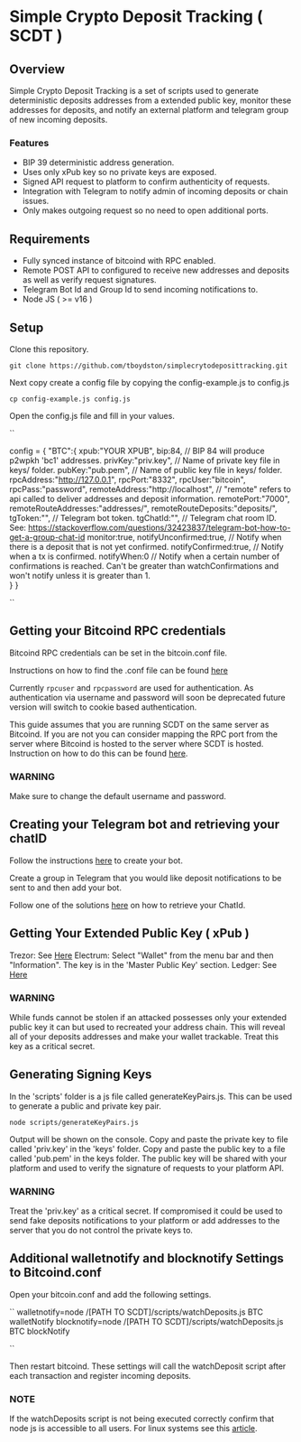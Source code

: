# Simple Crypto Deposit Tracking ( SCDT )

## Overview

Simple Crypto Deposit Tracking is a set of scripts used to generate deterministic deposits addresses from a extended public key, monitor these addresses for deposits, and notify an external platform and telegram group of new incoming deposits. 

### Features

- BIP 39 deterministic address generation. 
- Uses only xPub key so no private keys are exposed. 
- Signed API request to platform to confirm authenticity of requests. 
- Integration with Telegram to notify admin of incoming deposits or chain issues. 
- Only makes outgoing request so no need to open additional ports. 

## Requirements

- Fully synced instance of bitcoind with RPC enabled. 
- Remote POST API to configured to receive new addresses and deposits as well as verify request signatures.
- Telegram Bot Id and Group Id to send incoming notifications to. 
- Node JS ( >= v16 )


## Setup 

Clone this repository. 

``
git clone https://github.com/tboydston/simplecrytodeposittracking.git 
``

Next copy create a config file by copying the config-example.js to config.js

``
cp config-example.js config.js
``

Open the config.js file and fill in your values. 

``

config = { 
    "BTC":{
        xpub:"YOUR XPUB",
        bip:84, // BIP 84 will produce p2wpkh 'bc1' addresses.
        privKey:"priv.key", // Name of private key file in keys/ folder.
        pubKey:"pub.pem", // Name of public key file in keys/ folder.
        rpcAddress:"http://127.0.0.1",
        rpcPort:"8332",
        rpcUser:"bitcoin",
        rpcPass:"password",
        remoteAddress:"http://localhost", // "remote" refers to api called to deliver addresses and deposit information.
        remotePort:"7000",
        remoteRouteAddresses:"addresses/",
        remoteRouteDeposits:"deposits/",
        tgToken:"", // Telegram bot token. 
        tgChatId:"", // Telegram chat room ID. See: https://stackoverflow.com/questions/32423837/telegram-bot-how-to-get-a-group-chat-id
        monitor:true,
        notifyUnconfirmed:true, // Notify when there is a deposit that is not yet confirmed. 
        notifyConfirmed:true, // Notify when a tx is confirmed. 
        notifyWhen:0 // Notify when a certain number of confirmations is reached. Can't be greater than watchConfirmations and won't notify unless it is greater than 1.  
    }
}

``

## Getting your Bitcoind RPC credentials

Bitcoind RPC credentials can be set in the bitcoin.conf file. 

Instructions on how to find the .conf file can be found [here](https://github.com/bitcoin/bitcoin/blob/master/doc/bitcoin-conf.md#default-configuration-file-locations)

Currently `rpcuser` and `rpcpassword` are used for authentication. As authentication via username and password will soon be deprecated future version will switch to cookie based authentication. 

This guide assumes that you are running SCDT on the same server as Bitcoind. If you are not you can consider mapping the RPC port from the server where Bitcoind is hosted to the server where SCDT is hosted. Instruction on how to do this can be found [here](https://linuxize.com/post/how-to-setup-ssh-tunneling/#:~:text=For%20remote%20port%20forwarding%2C%20enter,in%20the%20Source%20Port%20field.). 

### WARNING 

Make sure to change the default username and password.

## Creating your Telegram bot and retrieving your chatID

Follow the instructions [here](https://core.telegram.org/bots) to create your bot. 

Create a group in Telegram that you would like deposit notifications to be sent to and then add your bot. 

Follow one of the solutions [here](https://stackoverflow.com/questions/32423837/telegram-bot-how-to-get-a-group-chat-id) on how to retrieve your ChatId.

## Getting Your Extended Public Key ( xPub )

Trezor: See [Here](https://wiki.trezor.io/Suite_manual:Displaying_account_public_key_(XPUB)#:~:text=Go%20to%20the%20Accounts%20tab,QR%20code%20and%20as%20text.)
Electrum: Select "Wallet" from the menu bar and then "Information". The key is in the 'Master Public Key' section.
Ledger: See [Here](https://support.ledger.com/hc/en-us/articles/360011069619-Extended-public-key?docs=true)

### WARNING 

While funds cannot be stolen if an attacked possesses only your extended public key it can but used to recreated your address chain. This will reveal all of your deposits addresses and make your wallet trackable. Treat this key as a critical secret. 

## Generating Signing Keys

In the 'scripts' folder is a js file called generateKeyPairs.js. This can be used to generate a public and private key pair. 

``
node scripts/generateKeyPairs.js
``

Output will be shown on the console. Copy and paste the private key to file called 'priv.key' in the 'keys' folder. Copy and paste the public key to a file called 'pub.pem' in the keys folder. The public key will be shared with your platform and used to verify the signature of requests to your platform API. 

### WARNING 

Treat the 'priv.key' as a critical secret. If compromised it could be used to send fake deposits notifications to your platform or add addresses to the server that you do not control the private keys to. 

## Additional walletnotify and blocknotify Settings to Bitcoind.conf

Open your bitcoin.conf and add the following settings. 

``
walletnotify=node /[PATH TO SCDT]/scripts/watchDeposits.js BTC walletNotify
blocknotify=node /[PATH TO SCDT]/scripts/watchDeposits.js BTC blockNotify

``

Then restart bitcoind. These settings will call the watchDeposit script after each transaction and register incoming deposits. 

### NOTE 

If the watchDeposits script is not being executed correctly confirm that node js is accessible to all users. For linux systems see this [article](https://www.digitalocean.com/community/tutorials/how-to-install-node-js-with-nvm-node-version-manager-on-a-vps).

